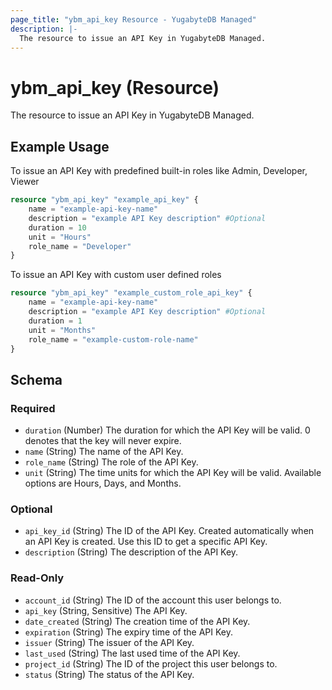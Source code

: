 ```yaml
---
page_title: "ybm_api_key Resource - YugabyteDB Managed"
description: |-
  The resource to issue an API Key in YugabyteDB Managed.
---
```


# ybm_api_key (Resource)

The resource to issue an API Key in YugabyteDB Managed.


## Example Usage

To issue an API Key with predefined built-in roles like Admin, Developer, Viewer

```terraform
resource "ybm_api_key" "example_api_key" {
    name = "example-api-key-name"
    description = "example API Key description" #Optional
    duration = 10
    unit = "Hours"
    role_name = "Developer"
}
```

To issue an API Key with custom user defined roles

```terraform
resource "ybm_api_key" "example_custom_role_api_key" {
    name = "example-api-key-name"
    description = "example API Key description" #Optional
    duration = 1
    unit = "Months"
    role_name = "example-custom-role-name"
}
```

<!-- schema generated by tfplugindocs -->
## Schema

### Required

- `duration` (Number) The duration for which the API Key will be valid. 0 denotes that the key will never expire.
- `name` (String) The name of the API Key.
- `role_name` (String) The role of the API Key.
- `unit` (String) The time units for which the API Key will be valid. Available options are Hours, Days, and Months.

### Optional

- `api_key_id` (String) The ID of the API Key. Created automatically when an API Key is created. Use this ID to get a specific API Key.
- `description` (String) The description of the API Key.

### Read-Only

- `account_id` (String) The ID of the account this user belongs to.
- `api_key` (String, Sensitive) The API Key.
- `date_created` (String) The creation time of the API Key.
- `expiration` (String) The expiry time of the API Key.
- `issuer` (String) The issuer of the API Key.
- `last_used` (String) The last used time of the API Key.
- `project_id` (String) The ID of the project this user belongs to.
- `status` (String) The status of the API Key.